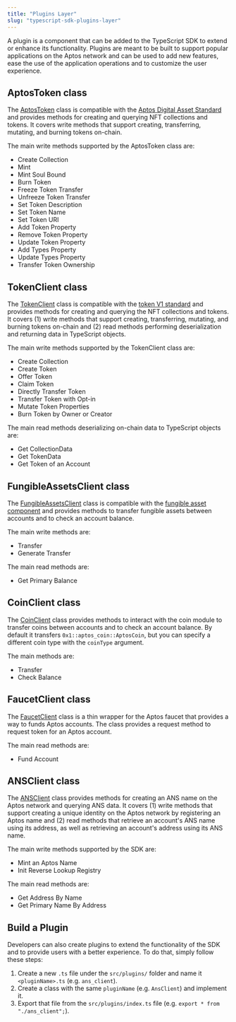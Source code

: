 ```yaml
---
title: "Plugins Layer"
slug: "typescript-sdk-plugins-layer"
---
```


A plugin is a component that can be added to the TypeScript SDK to extend or enhance its functionality. Plugins are meant to be built to support popular applications on the Aptos network and can be used to add new features, ease the use of the application operations and to customize the user experience.

## AptosToken class

The [AptosToken](https://github.com/aptos-labs/aptos-core/blob/main/ecosystem/typescript/sdk/src/plugins/aptos_token.ts) class is compatible with the [Aptos Digital Asset Standard](../../../standards/digital-asset.md) and provides methods for creating and querying NFT collections and tokens.
It covers write methods that support creating, transferring, mutating, and burning tokens on-chain.

The main write methods supported by the AptosToken class are:

- Create Collection
- Mint
- Mint Soul Bound
- Burn Token
- Freeze Token Transfer
- Unfreeze Token Transfer
- Set Token Description
- Set Token Name
- Set Token URI
- Add Token Property
- Remove Token Property
- Update Token Property
- Add Types Property
- Update Types Property
- Transfer Token Ownership

## TokenClient class

The [TokenClient](https://github.com/aptos-labs/aptos-core/blob/main/ecosystem/typescript/sdk/src/plugins/token_client.ts) class is compatible with the [token V1 standard](../../../standards/aptos-token.md) and provides methods for creating and querying the NFT collections and tokens.
It covers (1) write methods that support creating, transferring, mutating, and burning tokens on-chain and (2) read methods performing deserialization and returning data in TypeScript objects.

The main write methods supported by the TokenClient class are:

- Create Collection
- Create Token
- Offer Token
- Claim Token
- Directly Transfer Token
- Transfer Token with Opt-in
- Mutate Token Properties
- Burn Token by Owner or Creator

The main read methods deserializing on-chain data to TypeScript objects are:

- Get CollectionData
- Get TokenData
- Get Token of an Account

## FungibleAssetsClient class

The [FungibleAssetsClient](https://github.com/aptos-labs/aptos-core/blob/main/ecosystem/typescript/sdk/src/plugins/fungible_asset_client.ts) class is compatible with the [fungible asset component](../../../standards/fungible-asset.md) and provides methods to transfer fungible assets between accounts and to check an account balance.

The main write methods are:

- Transfer
- Generate Transfer

The main read methods are:

- Get Primary Balance

## CoinClient class

The [CoinClient](https://github.com/aptos-labs/aptos-core/blob/main/ecosystem/typescript/sdk/src/plugins/coin_client.ts) class provides methods to interact with the coin module to transfer coins between accounts and to check an account balance. By default it transfers `0x1::aptos_coin::AptosCoin`, but you can specify a different coin type with the `coinType` argument.

The main methods are:

- Transfer
- Check Balance

## FaucetClient class

The [FaucetClient](https://github.com/aptos-labs/aptos-core/blob/main/ecosystem/typescript/sdk/src/plugins/faucet_client.ts) class is a thin wrapper for the Aptos faucet that provides a way to funds Aptos accounts. The class provides a request method to request token for an Aptos account.

The main read methods are:

- Fund Account

## ANSClient class

The [ANSClient](https://github.com/aptos-labs/aptos-core/blob/main/ecosystem/typescript/sdk/src/plugins/ans_client.ts) class provides methods for creating an ANS name on the Aptos network and querying ANS data.
It covers (1) write methods that support creating a unique identity on the Aptos network by registering an Aptos name and (2) read methods that retrieve an account's ANS name using its address, as well as retrieving an account's address using its ANS name.

The main write methods supported by the SDK are:

- Mint an Aptos Name
- Init Reverse Lookup Registry

The main read methods are:

- Get Address By Name
- Get Primary Name By Address

## Build a Plugin

Developers can also create plugins to extend the functionality of the SDK and to provide users with a better experience. To do that, simply follow these steps:

1. Create a new `.ts` file under the `src/plugins/` folder and name it `<pluginName>.ts` (e.g. `ans_client`).
2. Create a class with the same `pluginName` (e.g. `AnsClient`) and implement it.
3. Export that file from the `src/plugins/index.ts` file (e.g. `export * from "./ans_client";`).
